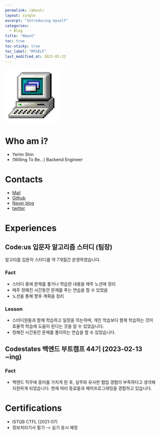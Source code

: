 ```yaml
---
permalink: /about/
layout: single
excerpt: "Introducing myself"
categories:
  - Blog
title: "About"
toc: true
toc-sticky: true
toc_label: "MYSELF"
last_modified_at: 2023-03-22
---
```


![icon](/assets/logo.ico/apple-touch-icon.png)
# Who am i?
- Yerim Shin
- (Willing To Be...) Backend Engineer

# Contacts
- [Mail](21yrshin@naver.com)
- [Github](https://github.com/yelm-212)
- [Naver blog](https://blog.naver.com/21yrshin)
- [twitter](https://twitter.com/yelm_212)

# Experiences

## Code:us 입문자 알고리즘 스터디 (팀장)

알고리즘 입문자 스터디를 약 7개월간 운영하였습니다.

### Fact

- 스터디 중에 문제를 풀거나 학습한 내용을 매주 노션에 정리
- 매주 정해진 시간동안 문제를 푸는 연습을 할 수 있었음
- 노션을 통해 향후 계획을 정리

### Lesson

- 스터디원들과 함께 학습하고 일정을 의논하며, 개인 학습보다 함께 학습하는 것이 효율적 학습에 도움이 된다는 것을 알 수 있었습니다.
- 정해진 시간동안 문제를 풀이하는 연습을 할 수 있었습니다.


## Codestates 백엔드 부트캠프 44기 (2023-02-13 ~ing)

### Fact
- 백엔드 직무에 흥미를 가지게 된 후, 실무와 유사한 협업 경험이 부족하다고 생각해 지원하게 되었습니다. 현재 여러 동료들과 페어프로그래밍을 경험하고 있습니다.

# Certifications
- ISTQB CTFL (2021-07)
- 정보처리기사 필기 -> 실기 응시 예정